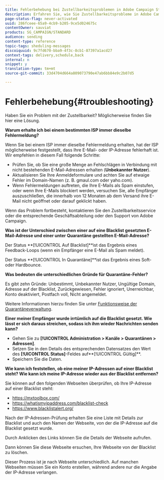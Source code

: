 ```yaml
---
title: Fehlerbehebung bei Zustellbarkeitsproblemen in Adobe Campaign Standard
description: Erfahren Sie, wie Sie Zustellbarkeitsprobleme in Adobe Campaign Standard beheben können.
page-status-flag: never-activated
uuid: 286fceee-65a9-4cb9-b205-9ce5d024675c
contentOwner: sauviat
products: SG_CAMPAIGN/STANDARD
audience: sending
content-type: reference
topic-tags: sheduling-messages
discoiquuid: 9c7fd670-bba9-4f3c-8cb1-87397a1acd27
context-tags: delivery,schedule,back
internal: n
snippet: y
translation-type: tm+mt
source-git-commit: 33d4704d664a809073790e47ab6bb84e9c2b07d5

---
```



# Fehlerbehebung{#troubleshooting}

Haben Sie ein Problem mit der Zustellbarkeit? Möglicherweise finden Sie hier eine Lösung.

**Warum erhalte ich bei einem bestimmten ISP immer dieselbe Fehlermeldung?**

Wenn Sie bei einem ISP immer dieselbe Fehlermeldung erhalten, hat der ISP möglicherweise festgestellt, dass Ihre E-Mail- oder IP-Adresse fehlerhaft ist. Wir empfehlen in diesem Fall folgende Schritte:
* Prüfen Sie, ob Sie eine große Menge an Fehlschlägen in Verbindung mit nicht bestehenden E-Mail-Adressen erhalten (**Unbekannter Nutzer**).
* Aktualisieren Sie Ihre Anmeldeformulare und achten Sie auf etwaige Fehler im Domain-Namen (z. B. gmaul.com oder yaho.com).
* Wenn Fehlermeldungen auftreten, die Ihre E-Mails als Spam einstufen, oder wenn Ihre E-Mails blockiert werden, versuchen Sie, alle Empfänger auszuschließen, die innerhalb von 12 Monaten ab dem Versand ihre E-Mail nicht geöffnet oder darauf geklickt haben.

Wenn das Problem fortbesteht, kontaktieren Sie den Zustellbarkeitsservice oder die entsprechende Geschäftsabteilung oder den Support von Adobe Campaign.

**Was ist der Unterschied zwischen einer auf eine Blacklist gesetzten E-Mail-Adresse und einer unter Quarantäne gestellten E-Mail-Adresse?**

Der Status **[!UICONTROL Auf Blacklist]**ist das Ergebnis eines Feedback-Loops (wenn ein Empfänger eine E-Mail als Spam meldet).

Der Status **[!UICONTROL In Quarantäne]**ist das Ergebnis eines Soft- oder Hardbounce.

**Was bedeuten die unterschiedlichen Gründe für Quarantäne-Fehler?**

Es gibt zehn Gründe: Unbestimmt, Unbekannter Nutzer, Ungültige Domain, Adresse auf der Blacklist, Zurückgewiesen, Fehler ignoriert, Unerreichbar, Konto deaktiviert, Postfach voll, Nicht angemeldet.

Weitere Informationen hierzu finden Sie unter [Funktionsweise der Quarantäneverwaltung](../../sending/using/understanding-quarantine-management.md).

**Einer meiner Empfänger wurde irrtümlich auf die Blacklist gesetzt. Wie lässt er sich daraus streichen, sodass ich ihm wieder Nachrichten senden kann?**

* Gehen Sie zu **[!UICONTROL Administration > Kanäle > Quarantänen > Adressen]**.
* Setzen Sie in den Details des entsprechenden Datensatzes den Wert des **[!UICONTROL Status]**-Feldes auf**[!UICONTROL  Gültig]**.
* Speichern Sie die Daten.

**Wie kann ich feststellen, ob eine meiner IP-Adressen auf einer Blacklist steht? Wie kann ich meine IP-Adresse wieder aus der Blacklist entfernen?**

Sie können auf den folgenden Webseiten überprüfen, ob Ihre IP-Adresse auf einer Blacklist steht:
* https://mxtoolbox.com/
* https://whatismyipaddress.com/blacklist-check
* https://www.blacklistalert.org/

Nach der IP-Adressen-Prüfung erhalten Sie eine Liste mit Details zur Blacklist und auch den Namen der Webseite, von der die IP-Adresse auf die Blacklist gesetzt wurde.

Durch Anklicken des Links können Sie die Details der Webseite aufrufen.

Dann können Sie diese Webseite ersuchen, Ihre Webseite von der Blacklist zu löschen.

Dieser Prozess ist je nach Webseite unterschiedlich. Auf manchen Webseiten müssen Sie ein Konto erstellen, während andere nur die Angabe der IP-Adresse verlangen.
